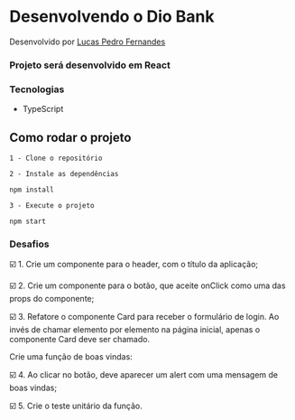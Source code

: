 # Desenvolvendo o Dio Bank

Desenvolvido por [Lucas Pedro Fernandes](https://github.com/LucasPedro123)

### Projeto será desenvolvido em React 

### Tecnologias
  - TypeScript

## Como rodar o projeto
 `1 - Clone o repositório`

 `2 - Instale as dependências`

    npm install
 
`3 - Execute o projeto`
 
    npm start

 

### Desafios

☑️ 1. Crie um componente para o header, com o título da aplicação;

☑️ 2. Crie um componente para o botão, que aceite onClick como uma das props do componente;

☑️ 3. Refatore o componente Card para receber o formulário de login. Ao invés de chamar elemento por elemento na página inicial, apenas o componente Card deve ser chamado.

Crie uma função de boas vindas:

☑️ 4. Ao clicar no botão, deve aparecer um alert com uma mensagem de boas vindas;

☑️ 5. Crie o teste unitário da função.
